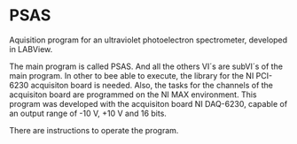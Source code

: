 # PSAS
Aquisition program for an ultraviolet photoelectron spectrometer, developed in LABView. 

The main program is called PSAS. And all the others VI´s are subVI´s of the main program. In other to bee able to execute, the library for the NI PCI-6230 acquisiton board is needed. Also, the tasks for the channels of the acquisiton board are programmed on the NI MAX environment. This program was developed with the acquisiton board NI DAQ-6230, capable of an output range of -10 V, +10 V and 16 bits.  

There are instructions to operate the program. 
